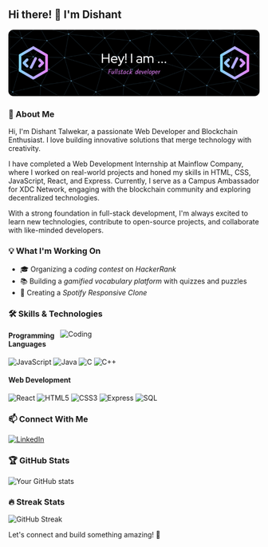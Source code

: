 
## Hi there! 👋 I'm Dishant

![Header](https://github.com/dishanttalwekar97/dishanttalwekar97/blob/main/github-header-image%20(1).png)

### 🚀 About Me
Hi, I'm Dishant Talwekar, a passionate Web Developer and Blockchain Enthusiast. I love building innovative solutions that merge technology with creativity.

I have completed a Web Development Internship at Mainflow Company, where I worked on real-world projects and honed my skills in HTML, CSS, JavaScript, React, and Express. Currently, I serve as a Campus Ambassador for XDC Network, engaging with the blockchain community and exploring decentralized technologies.

With a strong foundation in full-stack development, I'm always excited to learn new technologies, contribute to open-source projects, and collaborate with like-minded developers.
### 💡 What I'm Working On
- 🎓 Organizing a *coding contest* on *HackerRank*
- 📚 Building a *gamified vocabulary platform* with quizzes and puzzles
- 🎵 Creating a *Spotify Responsive Clone*

### 🛠 Skills & Technologies
<img align="right" alt="Coding" width="400" src="https://cdn.dribbble.com/users/1162077/screenshots/3848914/programmer.gif">

#### Programming Languages
<p align="left">
  <img src="https://cdn.jsdelivr.net/gh/devicons/devicon/icons/javascript/javascript-original.svg" alt="JavaScript" width="50" height="50"/>
  <img src="https://cdn.jsdelivr.net/gh/devicons/devicon/icons/java/java-original.svg" alt="Java" width="50" height="50"/>
  <img src="https://cdn.jsdelivr.net/gh/devicons/devicon/icons/c/c-original.svg" alt="C" width="50" height="50"/>
  <img src="https://cdn.jsdelivr.net/gh/devicons/devicon/icons/cplusplus/cplusplus-original.svg" alt="C++" width="50" height="50"/>
</p>

#### Web Development
<p align="left">
  <img src="https://cdn.jsdelivr.net/gh/devicons/devicon/icons/react/react-original.svg" alt="React" width="50" height="50" />
  <img src="https://cdn.jsdelivr.net/gh/devicons/devicon/icons/html5/html5-original.svg" alt="HTML5" width="50" height="50"/>
  <img src="https://cdn.jsdelivr.net/gh/devicons/devicon/icons/css3/css3-original.svg" alt="CSS3" width="50" height="50"/>
  <img src="https://cdn.jsdelivr.net/gh/devicons/devicon/icons/express/express-original.svg" alt="Express" width="50" height="50" color="white"/>
  <img src="https://cdn.jsdelivr.net/gh/devicons/devicon/icons/sqlite/sqlite-original.svg" alt="SQL" width="50" height="50"/>
</p>

### 📫 Connect With Me
<p align="left">
  <a href="www.linkedin.com/in/dishant-talwekar-78722a291" target="_blank">
    <img src="https://cdn.jsdelivr.net/gh/devicons/devicon/icons/linkedin/linkedin-original.svg" alt="LinkedIn" width="50" height="50"/>
  </a>
</p>


### 🏆 GitHub Stats
![Your GitHub stats](https://github-readme-stats.vercel.app/api?username=your-github-username&show_icons=true&theme=radical)

### 🔥 Streak Stats
![GitHub Streak](https://github-readme-streak-stats.herokuapp.com/?user=your-github-username&theme=radical)

Let's connect and build something amazing! 🚀
